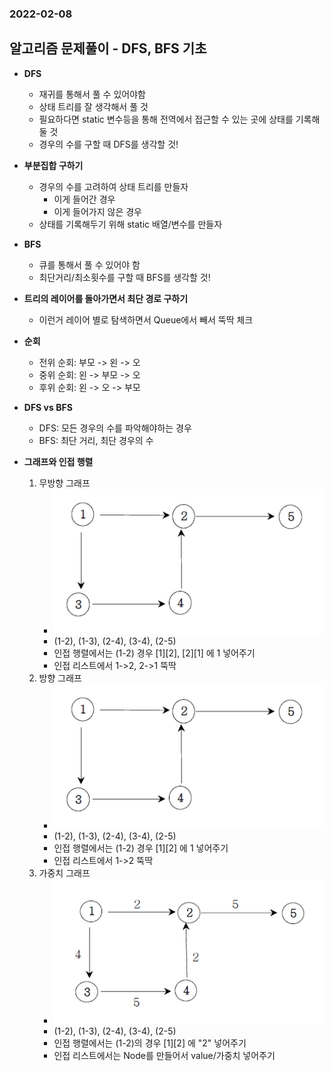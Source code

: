 ### 2022-02-08

## 알고리즘 문제풀이 - DFS, BFS 기초
- **DFS**
  - 재귀를 통해서 풀 수 있어야함
  - 상태 트리를 잘 생각해서 풀 것
  - 필요하다면 static 변수등을 통해 전역에서 접근할 수 있는 곳에 상태를 기록해 둘 것
  - 경우의 수를 구할 때 DFS를 생각할 것!

- **부분집합 구하기**
  - 경우의 수를 고려하여 상태 트리를 만들자
    - 이게 들어간 경우
    - 이게 들어가지 않은 경우
  - 상태를 기록해두기 위해 static 배열/변수를 만들자

- **BFS**
  - 큐를 통해서 풀 수 있어야 함
  - 최단거리/최소횟수를 구할 때 BFS를 생각할 것!

- **트리의 레이어를 돌아가면서 최단 경로 구하기**
  - 이런거 레이어 별로 탐색하면서 Queue에서 빼서 뚝딱 체크

- **순회**
  - 전위 순회: 부모 -> 왼 -> 오
  - 중위 순회: 왼 -> 부모 -> 오
  - 후위 순회: 왼 -> 오 -> 부모

- **DFS vs BFS**
  - DFS: 모든 경우의 수를 파악해야하는 경우
  - BFS: 최단 거리, 최단 경우의 수

- **그래프와 인접 행렬**
  1. 무방향 그래프
     - ![](../images/2022-02-08-방향그래프.png)
     - (1-2), (1-3), (2-4), (3-4), (2-5) 
     - 인접 행렬에서는 (1-2) 경우 [1][2], [2][1] 에 1 넣어주기
     - 인접 리스트에서 1->2, 2->1 뚝딱
  2. 방향 그래프
     - ![](../images/2022-02-08-방향그래프.png)
     - (1-2), (1-3), (2-4), (3-4), (2-5) 
     - 인접 행렬에서는 (1-2) 경우 [1][2] 에 1 넣어주기
     - 인접 리스트에서 1->2 뚝딱
  3. 가중치 그래프
     - ![](../images/2022-02-08-가중치방향그래프.png)
     - (1-2), (1-3), (2-4), (3-4), (2-5) 
     - 인접 행렬에서는 (1-2)의 경우 [1][2] 에 "2" 넣어주기
     - 인접 리스트에서는 Node를 만들어서 value/가중치 넣어주기
